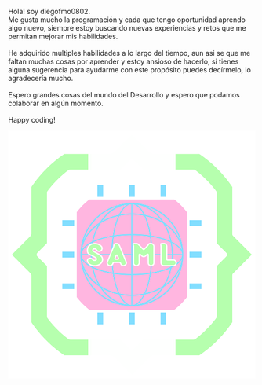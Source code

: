 <link rel="stylesheet" href="./styles/main.css">
<div class>
    <div id="Presentation">
        <div class="Divide_H">
            <p class="Description">
                <span class="T_Res">Hola!</span> soy diegofmo0802.<br/>
                Me gusta mucho la programación y cada que tengo oportunidad
                aprendo algo nuevo, siempre estoy buscando nuevas experiencias
                y retos que me permitan mejorar mis habilidades.<br/><br/>
                He adquirido multiples habilidades a lo largo del tiempo,
                aun asi se que me faltan muchas cosas por aprender y estoy
                ansioso de hacerlo, si tienes alguna sugerencia para ayudarme
                con este propósito puedes decírmelo, lo agradecería mucho.<br/><br/>
                Espero grandes cosas del mundo del Desarrollo y espero que podamos
                colaborar en algún momento.<br/><br/>
                <span class="T_Res">Happy coding!</span>
            </p>
            <img class="Logo" src="./source/icon/[Saml] - SM - 960.png"/>
        </div>
    </div>
</div>
